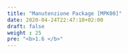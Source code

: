```yaml
---
title: "Manutenzione Package [MPK00]"
date: 2020-04-24T22:47:10+02:00
draft: false
weight : 25
pre: "<b>1.6 </b>"
---
```



